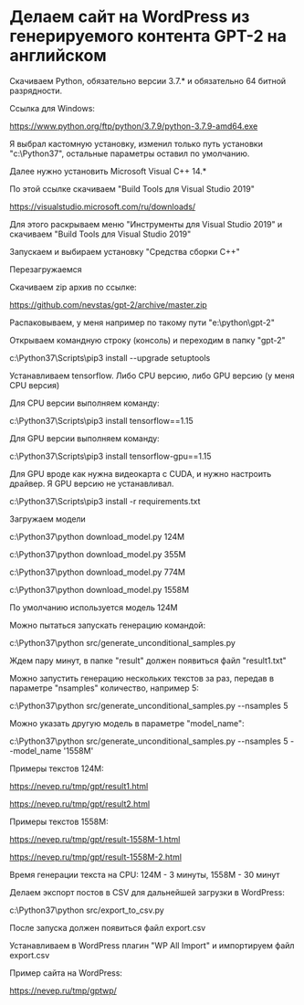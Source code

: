 # Делаем сайт на WordPress из генерируемого контента GPT-2 на английском

Скачиваем Python, обязательно версии 3.7.* и обязательно 64 битной разрядности.

Ссылка для Windows:

https://www.python.org/ftp/python/3.7.9/python-3.7.9-amd64.exe

Я выбрал кастомную установку, изменил только путь установки "c:\Python37\", остальные параметры оставил по умолчанию.

Далее нужно установить Microsoft Visual C++ 14.*

По этой ссылке скачиваем "Build Tools для Visual Studio 2019"

https://visualstudio.microsoft.com/ru/downloads/

Для этого раскрываем меню "Инструменты для Visual Studio 2019" и скачиваем "Build Tools для Visual Studio 2019"

Запускаем и выбираем установку "Средства сборки C++"

Перезагружаемся

Скачиваем zip архив по ссылке:

https://github.com/nevstas/gpt-2/archive/master.zip

Распаковываем, у меня например по такому пути "e:\python\gpt-2\"

Открываем командную строку (консоль) и переходим в папку "gpt-2"

c:\Python37\Scripts\pip3 install --upgrade setuptools

Устанавливаем tensorflow. Либо CPU версию, либо GPU версию (у меня CPU версия)

Для CPU версии выполняем команду:

c:\Python37\Scripts\pip3 install tensorflow==1.15

Для GPU версии выполняем команду:

c:\Python37\Scripts\pip3 install tensorflow-gpu==1.15

Для GPU вроде как нужна видеокарта с CUDA, и нужно настроить драйвер. Я GPU версию не устанавливал.

c:\Python37\Scripts\pip3 install -r requirements.txt

Загружаем модели

c:\Python37\python download_model.py 124M

c:\Python37\python download_model.py 355M

c:\Python37\python download_model.py 774M

c:\Python37\python download_model.py 1558M

По умолчанию используется модель 124M

Можно пытаться запускать генерацию командой:

c:\Python37\python src/generate_unconditional_samples.py

Ждем пару минут, в папке "result" должен появиться файл "result1.txt"

Можно запустить генерацию нескольких текстов за раз, передав в параметре "nsamples" количество, например 5:

c:\Python37\python src/generate_unconditional_samples.py --nsamples 5

Можно указать другую модель в параметре "model_name":

c:\Python37\python src/generate_unconditional_samples.py --nsamples 5 --model_name '1558M'

Примеры текстов 124M:

https://nevep.ru/tmp/gpt/result1.html

https://nevep.ru/tmp/gpt/result2.html

Примеры текстов 1558M:

https://nevep.ru/tmp/gpt/result-1558M-1.html

https://nevep.ru/tmp/gpt/result-1558M-2.html

Время генерации текста на CPU: 124M - 3 минуты, 1558M - 30 минут

Делаем экспорт постов в CSV для дальнейшей загрузки в WordPress:

c:\Python37\python src/export_to_csv.py

После запуска должен появиться файл export.csv

Устанавливаем в WordPress плагин "WP All Import" и импортируем файл export.csv

Пример сайта на WordPress:

https://nevep.ru/tmp/gptwp/
